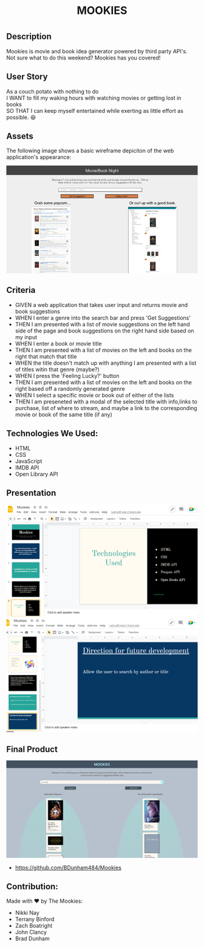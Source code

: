 <h1 align="center">MOOKIES<h1>


## Description
Mookies is movie and book idea generator powered by third party API's.  Not sure what to do this weekend?  Mookies has you covered!

## User Story

<p>As a couch potato with nothing to do<br>
I WANT to fill my waking hours with watching movies or getting lost in books<br>
SO THAT I can keep myself entertained while exerting as little effort as possible. 😆</p> 


## Assets

The following image shows a basic wireframe depiciton of the web application's appearance:

![Rough wireframe example of applications appearance.](./assets/images/Movie_Book%20Night.png)

## Criteria

* GIVEN a web application that takes user input and returns movie and book suggestions
* WHEN I enter a genre into the search bar and press 'Get Suggestions'
* THEN I am presented with a list of movie suggestions on the left hand side of the page and book suggestions on the right hand side based on my input
* WHEN I enter a book or movie title 
* THEN I am presented with a list of movies on the left and books on the right that match that title
* WHEN the title doesn't match up with anything I am presented with a list of titles witin that genre (maybe?)
* WHEN I press the 'Feeling Lucky?' button
* THEN I am presented with a list of movies on the left and books on the right based off a randomly generated genre
* WHEN I select a specific movie or book out of either of the lists
* THEN I am preseneted with a modal of the selected title with info,links to purchase, list of where to stream, and maybe a link to the corresponding movie or book of the same title (if any)

## Technologies We Used:
* HTML
* CSS
* JavaScript
* IMDB API
* Open Library API

## Presentation


![screenshot of slideshow #1](./assets/images/Screenshot1.png)
![screenshot of slideshow #2](./assets/images/Screenshot2.png)

## Final Product

![screenshot of homescreen added](./assets/images/mookies-screenshot.png)


* https://github.com/BDunham484/Mookies

## Contribution:

Made with ❤️ by The Mookies:
- Nikki Nay
- Terrany Binford
- Zach Boatright
- John Clancy
- Brad Dunham
